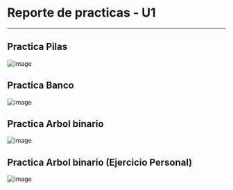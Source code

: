 # Reporte de practicas - U1
----------------------------------------------------------
## Practica Pilas
![image](https://user-images.githubusercontent.com/82748051/192780200-c10ba187-e993-4a4b-880e-fd0aada6aa35.png)

## Practica Banco
![image](https://user-images.githubusercontent.com/82748051/191096473-95ac75e6-e559-4c4e-8638-fe7ad5970a9b.png)

## Practica Arbol binario
![image](https://user-images.githubusercontent.com/82748051/191096578-67fabdff-d702-45f9-9eb0-cb2d9472c934.png)

## Practica Arbol binario (Ejercicio Personal)
![image](https://user-images.githubusercontent.com/82748051/191096637-74afebaa-f9af-4b00-ae2f-559bd96f82b0.png)
